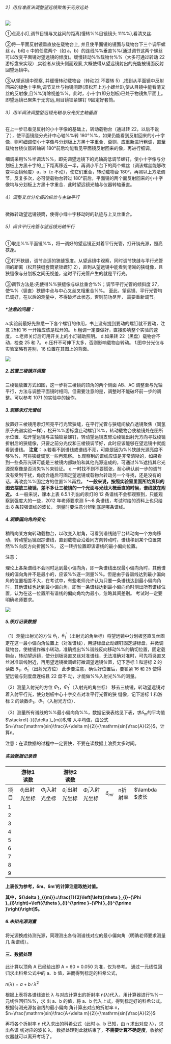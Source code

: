 ###### 2）用自准直法调整望远镜聚焦于无穷远处

![](image\G01_3.png)

①点亮小灯,调节目镜与叉丝间的距离(慢转%%目镜镜头 11%%),看清叉丝.

②将一平面反射镜垂直放在载物台上, 并且使平面镜的镜面与载物台下三个调平螺丝 a，b和 c 中的任意两个（如 a，b）的连线%%垂直%%(通过调节这两个螺丝可以改变平面镜对望远镜的倾度)。缓慢转动%%载物台%%（大多可通过转动 22游标盘来实现）,实验者从镜头侧面观察,大概使得从望远镜射出的光能被镜面反射回望远镜中。

③从望远镜中观察, 并缓慢转动载物台（转动22 不要转 5）,找到从平面镜中反射回来的绿色十字后,调节叉丝与物镜间距(须松开上方小螺丝9),使从目镜中能看清叉丝的反射像,且%%消除视差%%。此时，小十字(即分划板)已处于物镜焦平面上。即望远镜已聚焦于无穷远,用目镜锁紧螺钉 9固定好套筒。

###### 3）用半调法调整望远镜光轴与分光仪主轴垂直

在上一步已看见反射的小十字像的基础上，转动载物台（通过转 22，以后不说了），使平面镜绕分光计中心轴%%转 180°%%，如果仍能看到反射回来的小十字像，则可细调使小十字像与分划板上方黑十字重合．否则，应重新进行粗调，直至载物台绕仪器转轴转 180°前后均能看见平面镜反射回来的像，再进行细调。

细调采用%%半调法%%，即先调望远镜下的光轴高低调节螺钉，使小十字像与分划板上方黑十字的上下距离移近一半，再调小平台下的两个螺丝（调该螺丝能够改变平面镜倾度）a，b（c 不动），使它们重合，转动载物台 180°，再照以上方法调节，反复多次，必可使载物台转过 180°前后，平面镜的两个面反射回来的小十字像均与分划板上方黑十字重合．此时望远镜光轴与仪器转轴垂直。

###### 4）调整叉丝分化板的纵丝与主轴平行

微微转动望远镜镜筒，使得小绿十字移动时的轨迹与上叉丝重合。

###### 5）调节平行光管与望远镜光轴平行

①取走%%平面镜%%，将一调好的望远镜正对着平行光管，打开钠光源，照亮狭逢。

②打开狭缝，调节合适的狭缝宽度。从望远镜中观察，同时调节狭缝与平行光管间的距离（松开狭缝套筒紧锁螺钉 2），直到从望远镜中能看到清晰的狭缝像，且狭缝像与分划板之间无视差，这时平行光管产生的就是平行光。

③调节方法是:先使得%%狭缝像与纵丝重合%%；调节平行光管的倾斜度 27，使%%（竖直）狭缝中点与中心叉丝叉相重合%%。
至此，望远镜、平行光管均已调好，在以后的测量中，不得破坏此状态，否则前功尽弃， 需要重新调节。

##### *注意的问题：

a.实验前最好先熟悉一下各个螺钉的作用，书上没有提到要动的螺钉就不要动，注意 25和 16 一开始应该是松开的。
b.粗调一定要做好，直接影响整个实验的速度。
c.老师关灯后可用开关上的小灯辅助照明。
d.如果转 22（黑盘）载物台不动，检查 25 和 7。
e.压杆不可伸下太多，否则影响载物台转动。
f.图中分光仪与实验室略有差别，16 位置在其图上的背面。

![](image\G01_4.png)

##### 2.放置三棱镜并调整

三棱镜放置方式如图，这一步将三棱镜的顶角的两个侧面 AB、AC 调整至与光轴平行，方法与调整平面镜时相同，但需要注意的是，调整时不能破坏前一步的调整。可以参考 1071 的实验中的操作。

##### 3.观察汞灯光谱线

放置好三棱镜用汞灯照亮平行光管狭缝，在平行光管与狭缝间放凸透镜聚焦（同氢原子光谱实验一样），松开%%游标盘止动螺钉%%，转动载物台使棱镜处在图所示位置．松开望远镜与主轴锁紧螺钉，转动望远镜支臂沿棱镜出射光方向寻找棱镜折射后的狭缝像，只要之前分光仪和三棱镜调节好，此时应该能够在望远镜中就能看到谱线。
**注意：**
a.若看不到谱线或谱线不亮，可能是因为%%狭缝光源亮度不够%%，可将狭缝调宽一些再观察。
b.观察到的谱线应该是非常清晰的，如果看到一些条形光斑可能是三棱镜内部缺陷和其他光源造成的，可通过%%遮挡其它光源观察像是否消失%%来验证。
c.一时找不到不要慌张，耐心确认前一步的调节没有受到干扰，角度合适后可固定望远镜或载物台转动另一个寻找，还是没有的话，再改变%%固定方的位置%%再找。
***一般来说，按照实验室里面所给资料的图去摆放三棱镜，差不多让三棱镜的一个光面与光线大概垂直的时候，谱线就在附近。**
d.一般来说，课本上表 6.5.1 列出的汞灯的 12 条谱线不会都观察到，只能观察到强度大的一些，2012 年老师要求测 5～8 条谱线，考试时给的资料上也只给出 8 条较强谱线的波长， 测量时要注意分辨到底是哪条谱线。

##### 4.观察偏向角的变化

稍稍向某方向转动载物台，以改变入射角，可看到谱线随平台转动向一个方向移动，转动望远镜跟踪谱线，直到载物台沿着同方向转动时，谱线移到某个位置突然%%向反方向折回%%， 这一转折位置即该谱线的最小偏向位置。

注意：

理论上各条谱线不会同时达到最小偏向角，即一条谱线出现最小偏向角时，其他谱线的偏向角并不是最小的，应该%%逐一测量%%。但是由于各谱线达到最小偏向角的位置相差不大，在考试中，有些老师允许认为只要一条谱线达到最小偏向角时，其他谱线也达到最小偏向角，即当一条谱线达到最小偏向角时测出所有谱线位置，认为在这一位置所有谱线的偏向角均为最小，忽略其间差别。
考试时一定要明确老师要求。 

![](image\G01_5.png)

##### 5.汞灯记录数据

（1）测量出射光的方位 ${\theta }_{1}$，${\theta }_{1}^{\prime }$（出射光的角坐标）将望远镜中分划板竖直叉丝固定在这一最小偏向角位置上（对准谱线），用游标盘止动螺钉固定游标盘，并微调载物台，使棱镜作微小转动，准确找出%%谱线反向移动%%的确切位置，固定载物台，转动望远镜，使分划板竖直叉丝对准谱线，无法准确对准时，可先将竖直叉丝对准谱线附近，再用望远镜微调螺钉微调望远镜位置，记下游标 1 和游标 2 的读数  ${\theta }_{1}$，${\theta }_{1}^{\prime }$（出射光方位）
此步要注意，确认好位置后，要锁紧 16 和 25 使得望远镜与刻度盘连结且 22 盘不
动，才能做%%入射光%%的测量。

（2）测量入射光的方位 ${\Phi }_{1}$，${\Phi }_{1}^{\prime }$（入射光的角坐标）
移去三棱镜，转动望远镜对着入射平行光，使分划板中心十字交点对准平行光管的狭
缝像，记下游标 1 和游标 2 的读数${\Phi }_{1}$，${\Phi }_{1}^{\prime }$（入射光方位）．

（3）测量所有谱线的%%最小偏向角%%，数据记录表格见下表，求${\delta }_{m}$的平均值$\stackrel{-}{{\delta }_{m}}$,带
入平均值，由公式$n=\frac{\mathrm{sin}\frac{A+\delta m}{2}}{\mathrm{sin}\frac{A}{2}}$，计算n。

注意：在读数据的过程中一定要快，不要在读数据上浪费太多时间。 

##### 实验数据记录表 

|      | 游标1读数                 |                         | 游标2读数                           |                                   |                  |         |                |
| ---- | ------------------------- | ----------------------- | ----------------------------------- | --------------------------------- | ---------------- | ------- | -------------- |
| 项目 | ${\theta }_{i}$出射光坐标 | ${\Phi }_{i}$入射光坐标 | ${\theta }_{i}^{\prime }$出射光坐标 | ${\Phi }_{i}^{\prime }$入射光坐标 | ${\delta }_{mi}$ | n折射率 | $\lambda $波长 |
| 1    |                           |                         |                                     |                                   |                  |         |                |
| 2    |                           |                         |                                     |                                   |                  |         |                |
| 3    |                           |                         |                                     |                                   |                  |         |                |
| 4    |                           |                         |                                     |                                   |                  |         |                |
| 5    |                           |                         |                                     |                                   |                  |         |                |
| 6    |                           |                         |                                     |                                   |                  |         |                |
| 7    |                           |                         |                                     |                                   |                  |         |                |
| 8    |                           |                         |                                     |                                   |                  |         |                |
| 9    |                           |                         |                                     |                                   |                  |         |                |

**上表仅为参考，δm、δm’的计算注意取绝对值。** 

**其中，${\delta }_{{mi}}=\frac{1}{2}\left[\left({\theta }_{i}-{\Phi }_{i}\right)+\left({\theta }_{i}^{\prime }-{\Phi }_{i}^{\prime }\right)\right]$。**

##### 6.未知光源测量

将光源换成待测光源，同理测出各待测谱线对应的最小偏向角（明确老师要求测量几
条谱线）。

#### 三、数据处理

此计算以顶角 A 已经给出即 A = 60 ± 0.050 为准，仅为参考。
通过一元线性回归求出科希公式中的 a、b 值，进而得到标定的科希公式，

$n\left(\lambda \right)=a+b∕{\lambda }^{2}$

根据上表将各谱线波长 λ 与对应计算出的折射率 n(λ)代入，用计算器进行%%一元线性回归%%，求
出 a、b 的值，将 a、b 代入上式，得到标定好的科希公式。根据待测光源各谱线的最小偏向
角计算出对应的折射率 n，$n=\frac{\mathrm{sin}\frac{A+\delta m}{2}}{\mathrm{sin}\frac{A}{2}}$

再将各个折射率 n 代入求出的科希公式（此时 a、b 已知，由 n 求出对应 λ），求出各谱
线对应的波长 λ。
数据处理到此就结束了，**不需要计算不确定度**，收拾好仪器就可以离开考场了。 